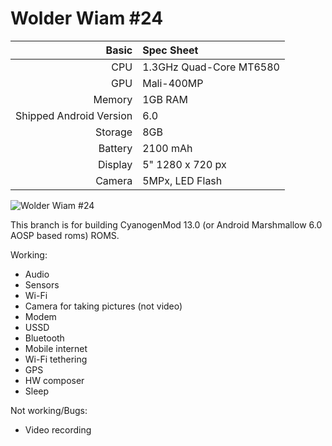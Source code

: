 Wolder Wiam #24
===============

Basic   | Spec Sheet
-------:|:-------------------------
CPU     | 1.3GHz Quad-Core MT6580
GPU     | Mali-400MP
Memory  | 1GB RAM
Shipped Android Version | 6.0
Storage | 8GB
Battery | 2100 mAh
Display | 5" 1280 x 720 px
Camera  | 5MPx, LED Flash

![Wolder Wiam #24](https://cdn-files.kimovil.com/phone_front/0001/37/thumb_36415_phone_front_big.jpeg "Wolder Wiam #24")

This branch is for building CyanogenMod 13.0 (or Android Marshmallow 6.0 AOSP based roms) ROMS.

Working:
- Audio
- Sensors
- Wi-Fi
- Camera for taking pictures (not video)
- Modem
- USSD
- Bluetooth
- Mobile internet
- Wi-Fi tethering
- GPS
- HW composer
- Sleep

Not working/Bugs:
- Video recording
